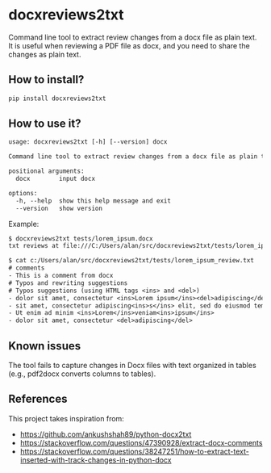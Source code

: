 # docxreviews2txt

Command line tool to extract review changes from a docx file as plain text. It is useful when reviewing a PDF file as docx, and you need to share the changes as plain text.

## How to install?

```bash
pip install docxreviews2txt
```

## How to use it?

```txt
usage: docxreviews2txt [-h] [--version] docx

Command line tool to extract review changes from a docx file as plain text.

positional arguments:
  docx        input docx

options:
  -h, --help  show this help message and exit
  --version   show version
```

Example:

```txt
$ docxreviews2txt tests/lorem_ipsum.docx
txt reviews at file:///C:/Users/alan/src/docxreviews2txt/tests/lorem_ipsum_review.txt
```

```txt
$ cat c:/Users/alan/src/docxreviews2txt/tests/lorem_ipsum_review.txt
# comments
- This is a comment from docx
# Typos and rewriting suggestions
# Typos suggestions (using HTML tags <ins> and <del>)
- dolor sit amet, consectetur <ins>Lorem ipsum</ins><del>adipiscing</del>
- sit amet, consectetur adipiscing<ins>s</ins> elit, sed do eiusmod tempor incididunt ut labore et dolore magna aliqua. Ut enim ad minim <ins>do</ins>
- Ut enim ad minim <ins>Lorem</ins>veniam<ins>ipsum</ins>
- dolor sit amet, consectetur <del>adipiscing</del>

```

## Known issues

The tool fails to capture changes in Docx files with text organized in tables (e.g., pdf2docx converts columns to tables).

## References

This project takes inspiration from:

- <https://github.com/ankushshah89/python-docx2txt>
- <https://stackoverflow.com/questions/47390928/extract-docx-comments>
- <https://stackoverflow.com/questions/38247251/how-to-extract-text-inserted-with-track-changes-in-python-docx>
